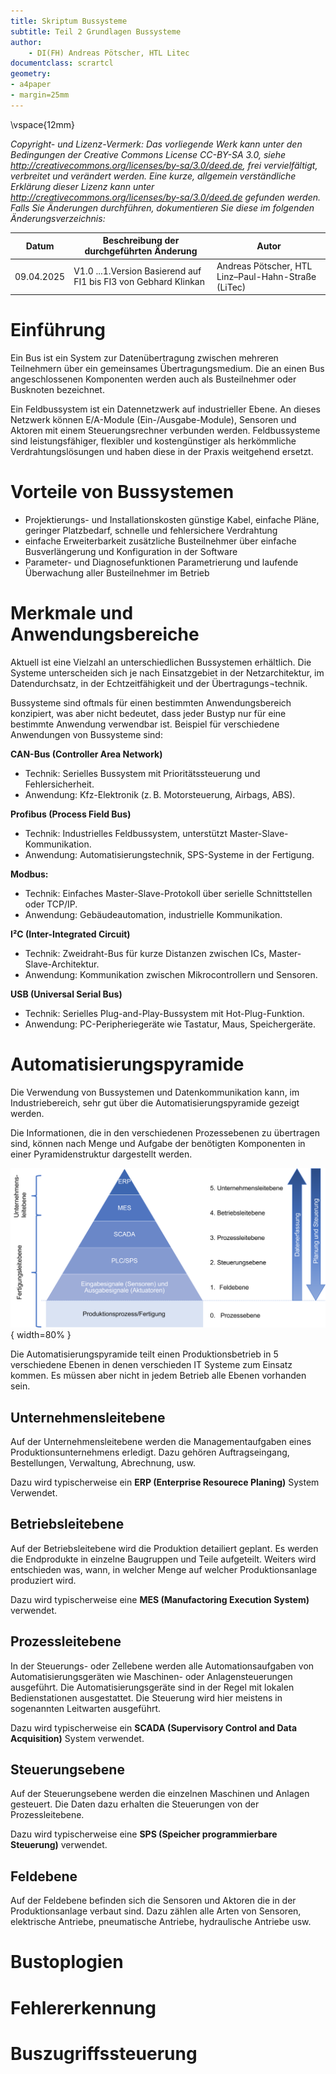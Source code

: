 ```yaml
---
title: Skriptum Bussysteme
subtitle: Teil 2 Grundlagen Bussysteme
author: 
    - DI(FH) Andreas Pötscher, HTL Litec
documentclass: scrartcl
geometry: 
- a4paper
- margin=25mm 
---
```


\vspace{12mm}

*Copyright- und Lizenz-Vermerk:
Das vorliegende Werk kann unter den Bedingungen der Creative Commons License CC-BY-SA 3.0, siehe
http://creativecommons.org/licenses/by-sa/3.0/deed.de, frei vervielfältigt, verbreitet und verändert werden. Eine kurze, allgemein verständliche Erklärung dieser Lizenz kann unter http://creativecommons.org/licenses/by-sa/3.0/deed.de gefunden werden. Falls Sie Änderungen durchführen, dokumentieren Sie diese im folgenden Änderungsverzeichnis:*


Datum            | Beschreibung der durchgeführten Änderung                          | Autor
---------------- | ------------------------------------------------------------------|---------------------------------------------------
09.04.2025       | V1.0 ...1.Version Basierend auf FI1 bis FI3 von Gebhard Klinkan   | Andreas Pötscher, HTL Linz–Paul-Hahn-Straße (LiTec)


# Einführung


Ein Bus ist ein System zur Datenübertragung zwischen mehreren Teilnehmern über ein gemeinsames Übertragungsmedium. Die an einen Bus angeschlossenen Komponenten werden auch als Busteilnehmer oder Busknoten bezeichnet.

Ein Feldbussystem ist ein Datennetzwerk auf industrieller Ebene. An dieses Netzwerk können E/A-Module (Ein-/Ausgabe-Module), Sensoren und Aktoren mit einem Steuerungsrechner verbunden werden. Feldbussysteme sind leistungsfähiger, flexibler und kostengünstiger als herkömmliche Verdrahtungslösungen und haben diese in der Praxis weitgehend ersetzt.


# Vorteile von Bussystemen

- Projektierungs- und Installationskosten
günstige Kabel, einfache Pläne, geringer Platzbedarf, schnelle und fehlersichere Verdrahtung
- einfache Erweiterbarkeit
zusätzliche Busteilnehmer über einfache Busverlängerung und Konfiguration in der Software
- Parameter- und Diagnosefunktionen
Parametrierung und laufende Überwachung aller Busteilnehmer im Betrieb

# Merkmale und Anwendungsbereiche

Aktuell ist eine Vielzahl an unterschiedlichen Bussystemen erhältlich. Die Systeme unterscheiden sich je nach Einsatzgebiet in der Netzarchitektur, im Datendurchsatz, in der Echtzeitfähigkeit und der Übertragungs¬technik.

Bussysteme sind oftmals für einen bestimmten Anwendungsbereich konzipiert, was aber nicht bedeutet, dass jeder Bustyp nur für eine bestimmte Anwendung verwendbar ist. Beispiel für verschiedene Anwendungen von Bussysteme sind:

**CAN-Bus (Controller Area Network)**

- Technik: Serielles Bussystem mit Prioritätssteuerung und Fehlersicherheit.
- Anwendung: Kfz-Elektronik (z. B. Motorsteuerung, Airbags, ABS).

**Profibus (Process Field Bus)**

- Technik: Industrielles Feldbussystem, unterstützt Master-Slave-Kommunikation.
- Anwendung: Automatisierungstechnik, SPS-Systeme in der Fertigung.

**Modbus:**

- Technik: Einfaches Master-Slave-Protokoll über serielle Schnittstellen oder TCP/IP.
- Anwendung: Gebäudeautomation, industrielle Kommunikation.

**I²C (Inter-Integrated Circuit)**

- Technik: Zweidraht-Bus für kurze Distanzen zwischen ICs, Master-Slave-Architektur.
- Anwendung: Kommunikation zwischen Mikrocontrollern und Sensoren.

**USB (Universal Serial Bus)**

- Technik: Serielles Plug-and-Play-Bussystem mit Hot-Plug-Funktion.
- Anwendung: PC-Peripheriegeräte wie Tastatur, Maus, Speichergeräte.



# Automatisierungspyramide

Die Verwendung von Bussystemen und Datenkommunikation kann, im Industriebereich, sehr gut über die Automatisierungspyramide gezeigt werden.

Die Informationen, die in den verschiedenen Prozessebenen zu übertragen sind, können nach Menge und Aufgabe der benötigten Komponenten in einer Pyramidenstruktur dargestellt werden.

![Automatisierungspyramide](../imgs/3_Bussysteme_02_Grundlagen_Bussysteme/Automatisierungspyramide.png){ width=80% }

Die Automatisierungspyramide teilt einen Produktionsbetrieb in 5 verschiedene Ebenen in denen verschieden IT Systeme zum Einsatz kommen. Es müssen aber nicht in jedem Betrieb alle Ebenen vorhanden sein.


## Unternehmensleitebene

Auf der Unternehmensleitebene werden die Managementaufgaben eines Produktionsunternehmens erledigt. Dazu gehören Auftragseingang, Bestellungen, Verwaltung, Abrechnung, usw.

Dazu wird typischerweise ein **ERP (Enterprise Resourece Planing)** System Verwendet.

## Betriebsleitebene

Auf der Betriebsleitebene wird die Produktion detailiert geplant. Es werden die Endprodukte in einzelne Baugruppen und Teile aufgeteilt. Weiters wird entschieden was, wann, in welcher Menge auf welcher Produktionsanlage produziert wird. 

Dazu wird typischerweise eine **MES (Manufactoring Execution System)** verwendet.

## Prozessleitebene

In der Steuerungs- oder Zellebene werden alle Automationsaufgaben von Automatisierungsgeräten wie Maschinen- oder Anlagensteuerungen ausgeführt. Die Automatisierungsgeräte sind in der Regel mit lokalen Bedienstationen ausgestattet. Die Steuerung wird hier meistens in sogenannten Leitwarten ausgeführt. 

Dazu wird typischerweise ein **SCADA (Supervisory Control and Data Acquisition)** System verwendet.


## Steuerungsebene

Auf der Steuerungsebene werden die einzelnen Maschinen und Anlagen gesteuert. Die Daten dazu erhalten die Steuerungen von der Prozessleitebene. 

Dazu wird typischerweise eine **SPS (Speicher programmierbare Steuerung)** verwendet.

## Feldebene

Auf der Feldebene befinden sich die Sensoren und Aktoren die in der Produktionsanlage verbaut sind. Dazu zählen alle Arten von Sensoren, elektrische Antriebe, pneumatische Antriebe, hydraulische Antriebe usw.

# Bustoplogien 

# Fehlererkennung 

# Buszugriffssteuerung